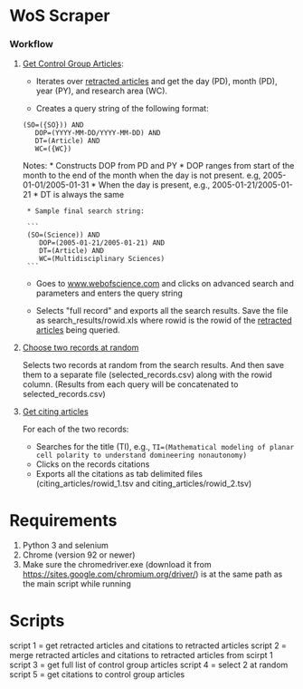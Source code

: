 # WoS Scraper

### Workflow

1. [Get Control Group Articles](scripts/01_get_control_articles.py):
    
    - Iterates over [retracted articles](data/new_retracted_articles.csv) and get the day (PD), month (PD), year (PY), and research area (WC). 
    
    - Creates a query string of the following format:

    ```
    (SO=({SO})) AND 
       DOP=(YYYY-MM-DD/YYYY-MM-DD) AND 
       DT=(Article) AND 
       WC=({WC})
    ```

    Notes:
        * Constructs DOP from PD and PY
            * DOP ranges from start of the month to the end of the month when the day is not present. e.g, 2005-01-01/2005-01-31
            * When the day is present, e.g., 2005-01-21/2005-01-21 
        * DT is always the same

        * Sample final search string:

        ```
        (SO=(Science)) AND 
           DOP=(2005-01-21/2005-01-21) AND 
           DT=(Article) AND 
           WC=(Multidisciplinary Sciences)
        ```

    - Goes to www.webofscience.com and clicks on advanced search and parameters and enters the query string

    - Selects "full record" and exports all the search results. Save the file as search_results/rowid.xls where rowid is the rowid of the [retracted articles](data/new_retracted_articles.csv) being queried.

2. [Choose two records at random](scripts/02_choose_records_at_random.py) 

    Selects two records at random from the search results. And then save them to a separate file (selected_records.csv) along with the rowid column. (Results from each query will be concatenated to selected_records.csv) 

3. [Get citing articles](scripts/03_get_citing_articles.py)
    
    For each of the two records:
    * Searches for the title (TI), e.g., ```TI=(Mathematical modeling of planar cell polarity to understand domineering nonautonomy)```
    * Clicks on the records citations
    * Exports all the citations as tab delimited files (citing_articles/rowid_1.tsv and citing_articles/rowid_2.tsv)

# Requirements

1. Python 3 and selenium 
2. Chrome (version 92 or newer)
3. Make sure the chromedriver.exe (download it from https://sites.google.com/chromium.org/driver/) is at the same path as the main script while running


# Scripts

script 1 = get retracted articles and citations to retracted articles
script 2 = merge retracted articles and  citations to retracted articles from scirpt 1
script 3 = get full list of control group articles
script 4 = select 2 at random
script 5 = get citations to control group articles
